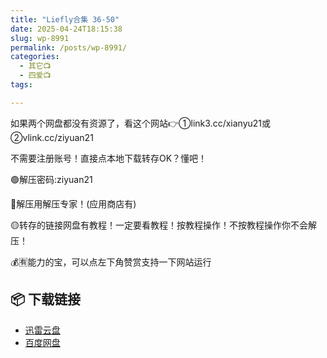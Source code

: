 ```yaml
---
title: "Liefly合集 36-50"
date: 2025-04-24T18:15:38
slug: wp-8991
permalink: /posts/wp-8991/
categories:
  - 其它📺
  - 四爱📺
tags:

---
```


如果两个网盘都没有资源了，看这个网站👉①link3.cc/xianyu21或②vlink.cc/ziyuan21

不需要注册账号！直接点本地下载转存OK？懂吧！

🟢解压密码:ziyuan21

🔵解压用解压专家！(应用商店有)

🟡转存的链接网盘有教程！一定要看教程！按教程操作！不按教程操作你不会解压！

💰🈶能力的宝，可以点左下角赞赏支持一下网站运行

## 📦 下载链接
- [迅雷云盘](https://blziyuan21.com/pay-download/8991?key=9d31b2fb42&down_id=0)
- [百度网盘](https://blziyuan21.com/pay-download/8991?key=9d31b2fb42&down_id=1)

